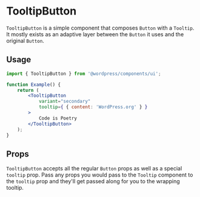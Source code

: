 # TooltipButton

`TooltipButton` is a simple component that composes `Button` with a `Tooltip`. It mostly exists as an adaptive layer between the `Button` it uses and the original `Button`.

## Usage

```jsx
import { TooltipButton } from '@wordpress/components/ui';

function Example() {
	return (
		<TooltipButton
			variant="secondary"
			tooltip={ { content: 'WordPress.org' } }
		>
			Code is Poetry
		</TooltipButton>
	);
}
```

## Props

`TooltipButton` accepts all the regular `Button` props as well as a special `tooltip` prop. Pass any props you would pass to the `Tooltip` component to the `tooltip` prop and they'll get passed along for you to the wrapping tooltip.
